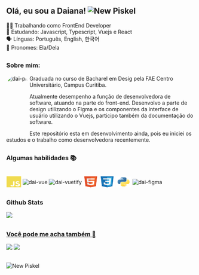 ## Olá, eu sou a Daiana! ![New Piskel](https://user-images.githubusercontent.com/68859813/216802609-33a2ba4e-1da4-498b-bfee-e021f4c7f28c.gif)


  👨‍💻 Trabalhando como FrontEnd Developer <br>
  🌱 Estudando: Javascript, Typescript, Vuejs e React <br>
  🗣️ Línguas: Português, English, 한국어<br>
  👦 Pronomes: Ela/Dela <br>
  
  ##
  
### Sobre mim: 

<img align="left" alt="dai-pic" height="150" style="border-radius:50px;" src="https://user-images.githubusercontent.com/72092263/190477509-57bbfcf2-d0d4-4094-910c-36da9ae1c756.png" />
Graduada no curso de Bacharel em Desig pela FAE Centro Universitário, Campus Curitiba.

Atualmente desempenho a função de desenvolvedora de software, atuando na parte do front-end. Desenvolvo a parte de design utilizando o Figma e os componentes da interface de usuário utilizando o Vuejs, participo também da documentação do software. 

Este repositório esta em desenvolvimento ainda, pois eu iniciei os estudos e o trabalho como desenvolvedora recentemente.


##

### Algumas habilidades  📚


<div style="display: inline_block"><br>
  <img align="center" alt="dai-Js" height="30" width="40" src="https://raw.githubusercontent.com/devicons/devicon/master/icons/javascript/javascript-plain.svg">
  <img align="center" alt="dai-vue" height="30" width="40" src="https://cdn.jsdelivr.net/gh/devicons/devicon/icons/vuejs/vuejs-original.svg" />
  <img align="center" alt="dai-vuetify" height="30" width="40" src="https://cdn.jsdelivr.net/gh/devicons/devicon/icons/vuetify/vuetify-original.svg" />
  <img align="center" alt="dai-HTML" height="30" width="40" src="https://raw.githubusercontent.com/devicons/devicon/master/icons/html5/html5-original.svg">
  <img align="center" alt="dai-CSS" height="30" width="40" src="https://raw.githubusercontent.com/devicons/devicon/master/icons/css3/css3-original.svg">
  <img align="center" alt="dai-Python" height="30" width="40" src="https://raw.githubusercontent.com/devicons/devicon/master/icons/python/python-original.svg">
  <img align="center" alt="dai-figma" height="30" width="40" src="https://cdn.jsdelivr.net/gh/devicons/devicon/icons/figma/figma-original.svg" />
  

</div>


##

###  Github Stats

<div align="rigth">
  <a href="https://github.com/daianalien">
  <img height="180em" src="https://github-readme-stats.vercel.app/api?username=daianalien&show_icons=true&theme=onedark&include_all_commits=true&count_private=true"/>
  
 
 ##

### Você pode me acha também 🔗

<div> 
  <a href="https://www.linkedin.com/in/daiana-vaz-torres-28849210a/" target="_blank"><img src="https://img.shields.io/badge/-LinkedIn-%230077B5?style=for-the-badge&logo=linkedin&logoColor=white" target="_blank"></a> 
  <a href = "mailto:daianavaztorres10@gmail.com"><img src="https://img.shields.io/badge/-Gmail-%23333?style=for-the-badge&logo=gmail&logoColor=white" target="_blank"></a>
  
</div> <br>

![New Piskel](https://user-images.githubusercontent.com/68859813/196003894-d0377cb5-c32f-439e-98a2-bd013aa172fc.gif)
